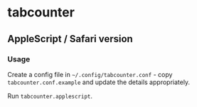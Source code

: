 # tabcounter

## AppleScript / Safari version

### Usage

Create a config file in `~/.config/tabcounter.conf` - copy `tabcounter.conf.example` and update the details appropriately.

Run `tabcounter.applescript`.

